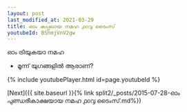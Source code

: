 ```yaml
---
layout: post
last_modified_at: 2021-03-29
title: ഓം കപ്പലായ നമഹ ൧൦൮ ടൈംസ്
youtubeId: BShmjVnV2gw
---
```

 
 
 ഓം ട്രിയുകയാ നമഹ 
 
 -  മൂന്ന് യുഗങ്ങളിൽ ആരാണ്? 
 
  
 
  
 
 
 
 
 
 


{% include youtubePlayer.html id=page.youtubeId %}
 
[Next]({{ site.baseurl }}{% link  split2/_posts/2015-07-28-ഓം പുണ്ഡരീകാക്ഷയായ നമഹ ൧൦൮ ടൈംസ്.md%})
 
